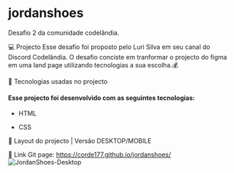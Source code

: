 # jordanshoes
 Desafio 2 da comunidade codelândia.
 
 💻 Projecto
 Esse desafio foi proposto pelo Luri Silva em seu canal do Discord Codelândia.
 O desafio conciste em tranformar o projecto do figma em uma land page utilizando tecnologias a sua escolha.💰

 🚀  Tecnologias usadas no projecto
   #### Esse projecto foi desenvolvido com as seguintes tecnologias:

* HTML

* CSS 

🔖 Layout do projecto | Versão DESKTOP/MOBILE

🚀  Link Git page: https://corde177.github.io/jordanshoes/
![JordanShoes-Desktop](https://user-images.githubusercontent.com/56198906/189547281-cb9e50cb-e968-44b8-b66b-220fb7f314e5.png)


